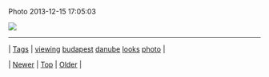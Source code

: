 <!--
title: Photo 2013-12-15 17
date: 2020-06-28T15:27:00.198Z
tags: viewing, budapest, danube, looks, photo
-->


Photo 2013-12-15 17:05:03

![](70093853401-0.jpg)

<!--BOTTOM-POST-NAVIGATION-->
---

| [Tags](tags.md) | [viewing](tag-viewing.md) [budapest](tag-budapest.md) [danube](tag-danube.md) [looks](tag-looks.md) [photo](tag-photo.md) |

| [Newer](70076374937.md) | [Top](index.md) | [Older](70174387433.md) |